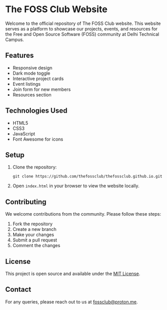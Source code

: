 # The FOSS Club Website

Welcome to the official repository of The FOSS Club website. This website serves as a platform to showcase our projects, events, and resources for the Free and Open Source Software (FOSS) community at Delhi Technical Campus.

## Features

- Responsive design
- Dark mode toggle
- Interactive project cards
- Event listings
- Join form for new members
- Resources section

## Technologies Used

- HTML5
- CSS3
- JavaScript
- Font Awesome for icons

## Setup

1. Clone the repository:
   ```
   git clone https://github.com/thefossclub/thefossclub.github.io.git
   ```
2. Open `index.html` in your browser to view the website locally.

## Contributing

We welcome contributions from the community. Please follow these steps:

1. Fork the repository
2. Create a new branch
3. Make your changes
4. Submit a pull request
5. Comment the changes

## License

This project is open source and available under the [MIT License](LICENSE).

## Contact

For any queries, please reach out to us at [fossclub@proton.me](mailto:fossclub@proton.me).

